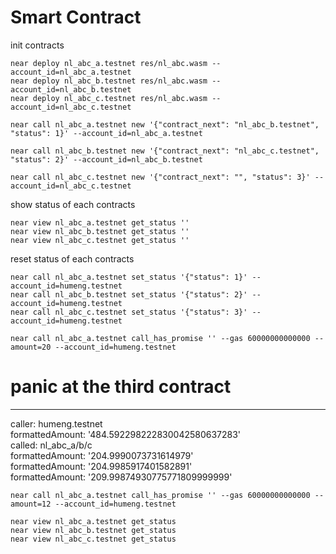 Smart Contract
==================

init contracts

```shell
near deploy nl_abc_a.testnet res/nl_abc.wasm --account_id=nl_abc_a.testnet
near deploy nl_abc_b.testnet res/nl_abc.wasm --account_id=nl_abc_b.testnet
near deploy nl_abc_c.testnet res/nl_abc.wasm --account_id=nl_abc_c.testnet

near call nl_abc_a.testnet new '{"contract_next": "nl_abc_b.testnet", "status": 1}' --account_id=nl_abc_a.testnet

near call nl_abc_b.testnet new '{"contract_next": "nl_abc_c.testnet", "status": 2}' --account_id=nl_abc_b.testnet

near call nl_abc_c.testnet new '{"contract_next": "", "status": 3}' --account_id=nl_abc_c.testnet

```

show status of each contracts
```shell
near view nl_abc_a.testnet get_status ''
near view nl_abc_b.testnet get_status ''
near view nl_abc_c.testnet get_status ''
```

reset status of each contracts
```shell
near call nl_abc_a.testnet set_status '{"status": 1}' --account_id=humeng.testnet
near call nl_abc_b.testnet set_status '{"status": 2}' --account_id=humeng.testnet
near call nl_abc_c.testnet set_status '{"status": 3}' --account_id=humeng.testnet
```

```shell
near call nl_abc_a.testnet call_has_promise '' --gas 60000000000000 --amount=20 --account_id=humeng.testnet
```

# panic at the third contract
---------
caller: humeng.testnet  
formattedAmount: '484.592298222830042580637283'  
called: nl_abc_a/b/c  
formattedAmount: '204.9990073731614979'  
formattedAmount: '204.9985917401582891'  
formattedAmount: '209.99874930775771809999999'  


```shell
near call nl_abc_a.testnet call_has_promise '' --gas 60000000000000 --amount=12 --account_id=humeng.testnet

near view nl_abc_a.testnet get_status
near view nl_abc_b.testnet get_status
near view nl_abc_c.testnet get_status
```
